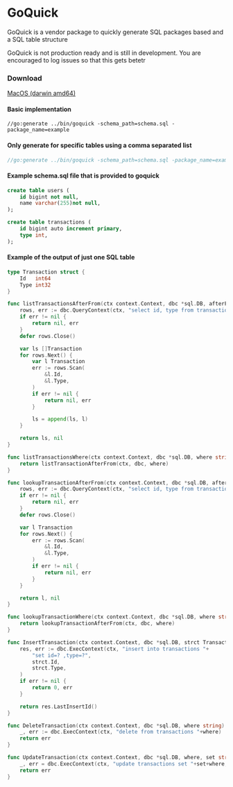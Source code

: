 # GoQuick
GoQuick is a vendor package to quickly generate SQL packages based and a SQL table structure

GoQuick is not production ready and is still in development. You are encouraged to log issues so that this gets betetr

### Download
[MacOS (darwin amd64)](https://github.com/andrewwormald/goquick/raw/master/bin/gowuick_amd64_darwin)

#### Basic implementation 
```golang
//go:generate ../bin/goquick -schema_path=schema.sql -package_name=example
```
#### Only generate for specific tables using a comma separated list
```go
//go:generate ../bin/goquick -schema_path=schema.sql -package_name=example -tables=transactions
```

#### Example schema.sql file that is provided to goquick
```sql
create table users (
    id bigint not null,
    name varchar(255)not null,
);

create table transactions (
    id bigint auto increment primary,
    type int,
);
```

#### Example of the output of just one SQL table
```go
type Transaction struct {
	Id   int64
	Type int32
}

func listTransactionsAfterFrom(ctx context.Context, dbc *sql.DB, afterFromStatement string) ([]Transaction, error) {
	rows, err := dbc.QueryContext(ctx, "select id, type from transactions "+afterFromStatement+";")
	if err != nil {
		return nil, err
	}
	defer rows.Close()

	var ls []Transaction
	for rows.Next() {
		var l Transaction
		err := rows.Scan(
			&l.Id,
			&l.Type,
		)
		if err != nil {
			return nil, err
		}

		ls = append(ls, l)
	}

	return ls, nil
}

func listTransactionsWhere(ctx context.Context, dbc *sql.DB, where string) ([]Transaction, error) {
	return listTransactionAfterFrom(ctx, dbc, where)
}

func lookupTransactionAfterFrom(ctx context.Context, dbc *sql.DB, afterFromStatement string) (Transaction, error) {
	rows, err := dbc.QueryContext(ctx, "select id, type from transactions "+afterFromStatement+";")
	if err != nil {
		return nil, err
	}
	defer rows.Close()

	var l Transaction
	for rows.Next() {
		err := rows.Scan(
			&l.Id,
			&l.Type,
		)
		if err != nil {
			return nil, err
		}
	}

	return l, nil
}

func lookupTransactionWhere(ctx context.Context, dbc *sql.DB, where string) (Transaction, error) {
	return lookupTransactionAfterFrom(ctx, dbc, where)
}

func InsertTransaction(ctx context.Context, dbc *sql.DB, strct Transaction) (int64, error) {
	res, err := dbc.ExecContext(ctx, "insert into transactions "+
		"set id=? ,type=?",
		strct.Id,
		strct.Type,
	)
	if err != nil {
		return 0, err
	}

	return res.LastInsertId()
}

func DeleteTransaction(ctx context.Context, dbc *sql.DB, where string) error {
	_, err := dbc.ExecContext(ctx, "delete from transactions "+where)
	return err
}

func UpdateTransaction(ctx context.Context, dbc *sql.DB, where, set string, args ...interface{}) error {
	_, err = dbc.ExecContext(ctx, "update transactions set "+set+where, args)
	return err
}
```
